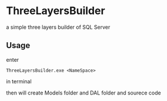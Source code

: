 # ThreeLayersBuilder
a simple three layers builder of SQL Server

## Usage

enter 
```
ThreeLayersBuilder.exe <NameSpace>
```
in terminal

then will create Models folder and DAL folder and sourece code
